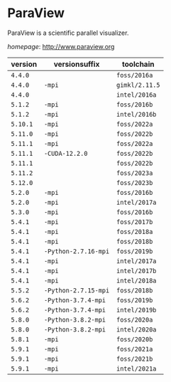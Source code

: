 # ParaView

ParaView is a scientific parallel visualizer.

*homepage*: <http://www.paraview.org>

version | versionsuffix | toolchain
--------|---------------|----------
``4.4.0`` |  | ``foss/2016a``
``4.4.0`` | ``-mpi`` | ``gimkl/2.11.5``
``4.4.0`` |  | ``intel/2016a``
``5.1.2`` | ``-mpi`` | ``foss/2016b``
``5.1.2`` | ``-mpi`` | ``intel/2016b``
``5.10.1`` | ``-mpi`` | ``foss/2022a``
``5.11.0`` | ``-mpi`` | ``foss/2022b``
``5.11.1`` | ``-mpi`` | ``foss/2022a``
``5.11.1`` | ``-CUDA-12.2.0`` | ``foss/2022b``
``5.11.1`` |  | ``foss/2022b``
``5.11.2`` |  | ``foss/2023a``
``5.12.0`` |  | ``foss/2023b``
``5.2.0`` | ``-mpi`` | ``foss/2016b``
``5.2.0`` | ``-mpi`` | ``intel/2017a``
``5.3.0`` | ``-mpi`` | ``foss/2016b``
``5.4.1`` | ``-mpi`` | ``foss/2017b``
``5.4.1`` | ``-mpi`` | ``foss/2018a``
``5.4.1`` | ``-mpi`` | ``foss/2018b``
``5.4.1`` | ``-Python-2.7.16-mpi`` | ``foss/2019b``
``5.4.1`` | ``-mpi`` | ``intel/2017a``
``5.4.1`` | ``-mpi`` | ``intel/2017b``
``5.4.1`` | ``-mpi`` | ``intel/2018a``
``5.5.2`` | ``-Python-2.7.15-mpi`` | ``foss/2018b``
``5.6.2`` | ``-Python-3.7.4-mpi`` | ``foss/2019b``
``5.6.2`` | ``-Python-3.7.4-mpi`` | ``intel/2019b``
``5.8.0`` | ``-Python-3.8.2-mpi`` | ``foss/2020a``
``5.8.0`` | ``-Python-3.8.2-mpi`` | ``intel/2020a``
``5.8.1`` | ``-mpi`` | ``foss/2020b``
``5.9.1`` | ``-mpi`` | ``foss/2021a``
``5.9.1`` | ``-mpi`` | ``foss/2021b``
``5.9.1`` | ``-mpi`` | ``intel/2021a``
